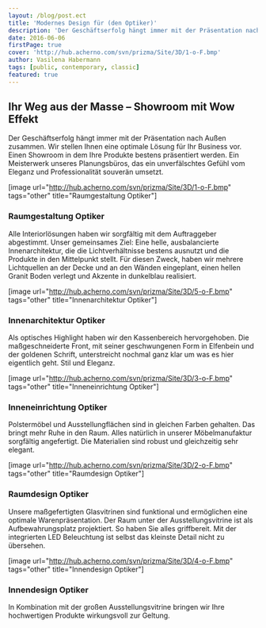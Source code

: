 ```yaml
---
layout: /blog/post.ect
title: 'Modernes Design für (den Optiker)'
description: 'Der Geschäftserfolg hängt immer mit der Präsentation nach Außen zusammen. Wir stellen Ihnen eine optimale Lösung für Ihr Business vor. Einen Showroom in dem Ihre Produkte bestens präsentiert werden. Ein Meisterwerk unseres Planungsbüros, das ein unverfälschtes Gefühl vom Eleganz und Professionalität souverän umsetzt.'
date: 2016-06-06
firstPage: true
cover: 'http://hub.acherno.com/svn/prizma/Site/3D/1-o-F.bmp'
author: Vasilena Habermann
tags: [public, contemporary, classic]
featured: true
---
```

## Ihr Weg aus der Masse – **Showroom mit Wow Effekt**
Der Geschäftserfolg hängt immer mit der Präsentation nach Außen zusammen. Wir stellen Ihnen eine optimale Lösung für Ihr Business vor. Einen Showroom in dem Ihre Produkte bestens präsentiert werden. Ein Meisterwerk unseres Planungsbüros, das ein unverfälschtes Gefühl vom Eleganz und Professionalität souverän umsetzt.

[image url="http://hub.acherno.com/svn/prizma/Site/3D/1-o-F.bmp" tags="other" title="Raumgestaltung Optiker"]
### Raumgestaltung **Optiker**

Alle Interiorlösungen haben wir sorgfältig mit dem Auftraggeber abgestimmt. Unser gemeinsames Ziel: Eine helle, ausbalancierte Innenarchitektur, die die Lichtverhältnisse bestens ausnutzt und die Produkte in den Mittelpunkt stellt. Für diesen Zweck, haben wir mehrere Lichtquellen an der Decke und an den Wänden eingeplant, einen hellen Granit Boden verlegt und Akzente in dunkelblau realisiert.

[image url="http://hub.acherno.com/svn/prizma/Site/3D/5-o-F.bmp" tags="other" title="Innenarchitektur Optiker"]
### Innenarchitektur **Optiker**

Als optisches Highlight haben wir den Kassenbereich hervorgehoben. Die maßgeschneiderte Front, mit seiner geschwungenen Form in Elfenbein und der goldenen Schrift, unterstreicht nochmal ganz klar um was es hier eigentlich geht. Stil und Eleganz.

[image url="http://hub.acherno.com/svn/prizma/Site/3D/3-o-F.bmp" tags="other" title="Inneneinrichtung Optiker"]
### Inneneinrichtung **Optiker**

Polstermöbel und Ausstellungflächen sind in gleichen Farben gehalten.  Das bringt mehr Ruhe in den Raum. Alles natürlich in unserer Möbelmanufaktur sorgfältig angefertigt. Die Materialien sind robust und gleichzeitig sehr elegant. 

[image url="http://hub.acherno.com/svn/prizma/Site/3D/2-o-F.bmp" tags="other" title="Raumdesign Optiker"]
### Raumdesign **Optiker**

Unsere maßgefertigten Glasvitrinen sind funktional und ermöglichen eine optimale Warenpräsentation. Der Raum unter der Ausstellungsvitrine ist als Aufbewahrungsplatz projektiert. So haben Sie alles griffbereit.
Mit der integrierten LED Beleuchtung ist selbst das kleinste Detail nicht zu übersehen. 

[image url="http://hub.acherno.com/svn/prizma/Site/3D/4-o-F.bmp" tags="other" title="Innendesign Optiker"]
### Innendesign **Optiker**

In Kombination mit der großen Ausstellungsvitrine bringen wir Ihre hochwertigen Produkte wirkungsvoll zur Geltung.